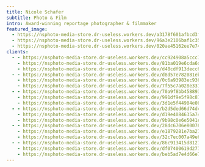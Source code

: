 ```yaml
---
title: Nicole Schafer
subtitle: Photo & Film
intro: Award-winning reportage photographer & filmmaker
featured_image:
  - https://nsphoto-media-store.dr-useless.workers.dev/a3178f601afbcd3ffd4ab392f148b7591f1a8dbca27e38ae714af9f989e076b7:image/avif
  - https://nsphoto-media-store.dr-useless.workers.dev/96a3e2106baf1c350ca19d7b117ec19a6dc2f3d48bd1a66f7908aa9167740173:image/webp
  - https://nsphoto-media-store.dr-useless.workers.dev/020ae45162ee7e74df804303d91445ce42d43acc9d6962f6e20ccd46a8588eee:image/jpeg
clients:
  - - https://nsphoto-media-store.dr-useless.workers.dev/cc924908a5ccc7c77f0f21b8daa1b4ca0564f792bed77fa7b56740a8d8af0a67:image/avif
    - https://nsphoto-media-store.dr-useless.workers.dev/81ba019e6cda6d39ca1cd2b6cd0b5dc44f751082737ae583915d2d169a1361e4:image/webp
    - https://nsphoto-media-store.dr-useless.workers.dev/d48cdf913decc6eee1fabc3a6ab449e6a3307f7eb02d8f5972a3e56998b62fce:image/png
  - - https://nsphoto-media-store.dr-useless.workers.dev/d8d57e782081eb4784702686194e155f075693f7e22e98077d3e9485784095dc:image/avif
    - https://nsphoto-media-store.dr-useless.workers.dev/0c6a93983ec936808f81acffc0b14d015adb3a79e0d16c550e85abad3477cec0:image/webp
    - https://nsphoto-media-store.dr-useless.workers.dev/7f55c7a028e33169048310dda2879b2a544f8e7796594e836d3e56b63f3b44a2:image/png
  - - https://nsphoto-media-store.dr-useless.workers.dev/70a9f8bb4588935e4285ea6b1f2c7955e6c354cf14c6147f1b4aadaada709174:image/avif
    - https://nsphoto-media-store.dr-useless.workers.dev/991df9e5f98c879a5fd053aa93722b9640862cca489fb2dbd40811ee70a68aec:image/webp
    - https://nsphoto-media-store.dr-useless.workers.dev/3d1e5f44904e08c2866c954da9095c3324c99b5bcaab72a341c09868eaba7372:image/png
  - - https://nsphoto-media-store.dr-useless.workers.dev/b2d5ded66d74dcb0ea90f7c7682f8bb9dd6b20b136bf0c9429602ad51cdf1e0a:image/avif
    - https://nsphoto-media-store.dr-useless.workers.dev/d19e4084635a74abb45ea80b70b584c1f8c45817584cad77327514abf47e41a6:image/webp
    - https://nsphoto-media-store.dr-useless.workers.dev/9b98c0e6e5041c9d1bc31a212e9bae5796e01a8694acfb51f514c3adee11fb78:image/png
  - - https://nsphoto-media-store.dr-useless.workers.dev/28dc6706e800762514ab057535887a2dd70910a0574fa77552cac4b3732ee235:image/avif
    - https://nsphoto-media-store.dr-useless.workers.dev/e1879281e7ba2753d72b00e84873500d4aa253afbf6c57186021592acc66f6b3:image/webp
    - https://nsphoto-media-store.dr-useless.workers.dev/32c7ec007a49e6fd32a268582e54ac5150ecc627c26ee682331a47a242401967:image/png
  - - https://nsphoto-media-store.dr-useless.workers.dev/86c913415d81279cbd04470a720598396fcc2ad9b4b27f6ac9154d7736105538:image/avif
    - https://nsphoto-media-store.dr-useless.workers.dev/df07400619d2774c7ec70600561a1e8ba912ace63af531bc3ffc700e6e545e75:image/webp
    - https://nsphoto-media-store.dr-useless.workers.dev/beb5ad7e4d66e7b52b5f21f2c8a14995cbdf8bad54c7c48843012c70b9f7db42:image/png
---
```

